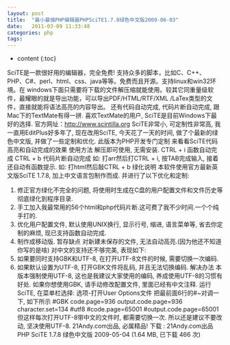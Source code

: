 ```yaml
---
layout: post
title:  "最小最强PHP编辑器PHPSciTE1.7.8绿色中文版2009-06-03"
date:   2011-03-09 11:33:48
categories: php
tags:
---
```


* content
{:toc}

SciTE是一款很好用的编辑器，完全免费!  支持众多的脚本，比如C、C++、PHP、C#、perl、html、css、java等等。免费而且开源。支持linux和win32环境。在  windows下面只需要将下载的文件解压缩就能使用。较其它同重量级软件，最耀眼的就是导出功能，可以导出PDF/HTML/RTF/XML  /LaTex类型的文件，直接就能将语法高亮的内容导出。 还有代码自动完成, 代码片断自动完成, 跟Mac下的TextMate有得一拼. 喜欢TextMate的用户, SciTE是目前Windows下最好的选择. 官方网址：http://www.scintilla.org SciTE非常小, 可定制性非常高, 我一直用EditPlus好多年了, 现在改用SciTE, 今天花了一天的时间, 做了个最新的绿色中文版, 并做了一些定制和优化.
 此版本为PHP开发专门定制 来看看SciTE代码高亮和自动完成的效果
  使用方法 解压即可使用, 无需安装.
 CTRL + i 函数自动完成
 CTRL + b 代码片断自动完成
 如: 打arr然后打CTRL + i, 按TAB完成输入, 接着还自动有函数提示.
 如: 打html然后敲CTRL + b 绿化说明 本软件使用官方最新英文版SciTE 1.7.8, 加上中文语言包制作而成.
 并进行了以下优化和定制:
 1. 修正官方绿化不完全的问题, 将使用时生成在C盘的用户配置文件和文件历史等彻底绿化到程序目录.
 2. 手工加入我最常用的56个html和php代码片断.这可费了我不少时间.一个个纯手打的.
 3. 优化用户配置文件, 默认使用UNIX换行, 显示行号, 缩进, 语言菜单等, 省去你定制的麻烦, 现已支持函数自动完成.
 4. 制作成移动版. 暂存缺点 对新建未保存的文件, 无法自动高亮.(因为他还不知道你写的是啥)
 对中文的支持还不够完美, 表现如下:
 1. 如果要同时支持GBK和UTF-8, 在打开UTF-8文件的时候, 需要切换一次编码.
 2. 如果默认设置为UTF-8, 打开GBK文件将乱码, 并且无法切换编码. 解决办法 本版本强制使用UTF-8, 这也是我建议大家使用的编码, 养成使用UTF-8的习惯有好处.
 如果你想使用GBK, 请手动修改配置文件, 里面已经有中文注释.
 运行SciTE, 在菜单栏选择: 选项-打开User Options文件
 把最前面6行的#~对调一下, 如下所示  #GBK
 code.page=936
 output.code.page=936
 character.set=134
 #utf8
 #code.page=65001
 #output.code.page=65001  但这样每次打开UTF-8带中文的文件时, 都需要切换一次. 所以还是建议不要改动, 坚决使用UTF-8. 21Andy.com出品, 必属精品! 下载 : 21Andy.com出品 PHP SciTE 1.7.8 绿色中文版 2009-05-04 (1.64 MB, 已下载 466 次)
        
